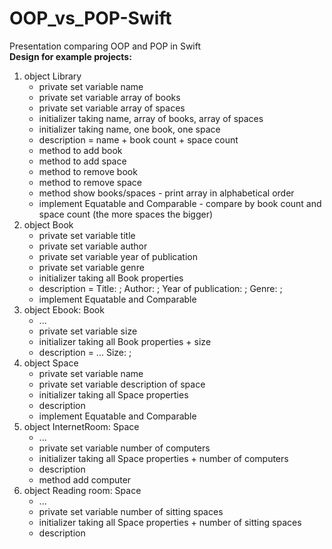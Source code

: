 # OOP_vs_POP-Swift
Presentation comparing OOP and POP in Swift  
**Design for example projects:**  
1. object Library  
   - private set variable name  
   - private set variable array of books  
   - private set variable array of spaces  
   - initializer taking name, array of books, array of spaces  
   - initializer taking name, one book, one space  
   - description = name + book count + space count  
   - method to add book  
   - method to add space  
   - method to remove book  
   - method to remove space  
   - method show books/spaces - print array in alphabetical order  
   - implement Equatable and Comparable - compare by book count and space count (the more spaces the bigger)  
2. object Book  
   - private set variable title  
   - private set variable author  
   - private set variable year of publication  
   - private set variable genre  
   - initializer taking all Book properties  
   - description = Title: ; Author: ; Year of publication: ; Genre: ;  
   - implement Equatable and Comparable  
3. object Ebook: Book  
   - ...  
   - private set variable size  
   - initializer taking all Book properties + size  
   - description = ... Size: ;  
4. object Space  
   - private set variable name  
   - private set variable description of space  
   - initializer taking all Space properties  
   - description  
   - implement Equatable and Comparable  
5. object InternetRoom: Space  
   - ...  
   - private set variable number of computers  
   - initializer taking all Space properties + number of computers  
   - description  
   - method add computer  
6. object Reading room: Space 
   - ...  
   - private set variable number of sitting spaces  
   - initializer taking all Space properties + number of sitting spaces  
   - description  
